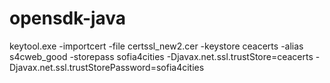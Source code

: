 # opensdk-java

keytool.exe -importcert -file certssl_new2.cer -keystore ceacerts -alias s4cweb_good -storepass sofia4cities
-Djavax.net.ssl.trustStore=ceacerts -Djavax.net.ssl.trustStorePassword=sofia4cities

